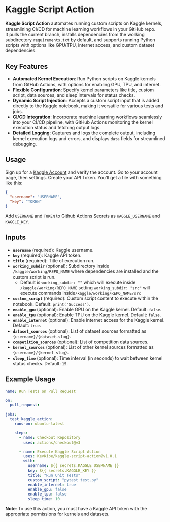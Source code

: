 # Kaggle Script Action

**Kaggle Script Action** automates running custom scripts on Kaggle kernels, streamlining CI/CD for machine learning workflows in your GitHub repo. 
<br>
It pulls the current branch, installs dependencies from the working subdirectory `requirements.txt` by default, and supports running Python scripts with options like GPU/TPU, internet access, and custom dataset dependencies.

## Key Features
- **Automated Kernel Execution**: Run Python scripts on Kaggle kernels from GitHub Actions, with options for enabling GPU, TPU, and internet.
- **Flexible Configuration**: Specify kernel parameters like title, custom script, data sources, and sleep intervals for status checks.
- **Dynamic Script Injection**: Accepts a custom script input that is added directly to the Kaggle notebook, making it versatile for various tests and jobs.
- **CI/CD Integration**: Incorporate machine learning workflows seamlessly into your CI/CD pipeline, with GitHub Actions monitoring the kernel execution status and fetching output logs.
- **Detailed Logging**: Captures and logs the complete output, including kernel execution logs and errors, and displays `data` fields for streamlined debugging.
  
## Usage
Sign up for a [Kaggle Account](https://www.kaggle.com/account/login?phase=startRegisterTab) and verify the account.
Go to your account page, then settings. Create your API Token. You'll get a file with something like this:
```json
{
  "username": "USERNAME",
  "key": "TOKEN"
}
```
Add `USERNAME` and `TOKEN` to Github Actions Secrets as `KAGGLE_USERNAME` and `KAGGLE_KEY`.

## Inputs
- **`username`** (required): Kaggle username.
- **`key`** (required): Kaggle API token.
- **`title`** (required): Title of execution run.
- **`working_subdir`** (optional): Subdirectory inside `/kaggle/working/REPO_NAME` where dependencies are installed and the custom script is run.
  - Default is `working_subdir: ""` which will execute inside `/kaggle/working/REPO_NAME` setting `working_subdir: "src"` will execute commands inside`/kaggle/working/REPO_NAME/src`
- **`custom_script`** (required): Custom script content to execute within the notebook. Default: `print('Success')`.
- **`enable_gpu`** (optional): Enable GPU on the Kaggle kernel. Default: `false`.
- **`enable_tpu`** (optional): Enable TPU on the Kaggle kernel. Default: `false`.
- **`enable_internet`** (optional): Enable internet access for the Kaggle kernel. Default: `true`.
- **`dataset_sources`** (optional): List of dataset sources formatted as `{username}/{dataset-slug}`.
- **`competition_sources`** (optional): List of competition data sources.
- **`kernel_sources`** (optional): List of other kernel sources formatted as `{username}/{kernel-slug}`.
- **`sleep_time`** (optional): Time interval (in seconds) to wait between kernel status checks. Default: `15`.


## Example Usage
```yaml
name: Run Tests on Pull Request

on:
  pull_request:

jobs:
  test_kaggle_action:
    runs-on: ubuntu-latest

    steps:
      - name: Checkout Repository
        uses: actions/checkout@v3

      - name: Execute Kaggle Script Action
        uses: KevKibe/kaggle-script-action@v1.0.1
        with:
          username: ${{ secrets.KAGGLE_USERNAME }}
          key: ${{ secrets.KAGGLE_KEY }}
          title: "Run Unit Tests"
          custom_script: "pytest test.py"
          enable_internet: true
          enable_gpu: false
          enable_tpu: false
          sleep_time: 10
```

**Note**: To use this action, you must have a Kaggle API token with the appropriate permissions for kernels and datasets.
